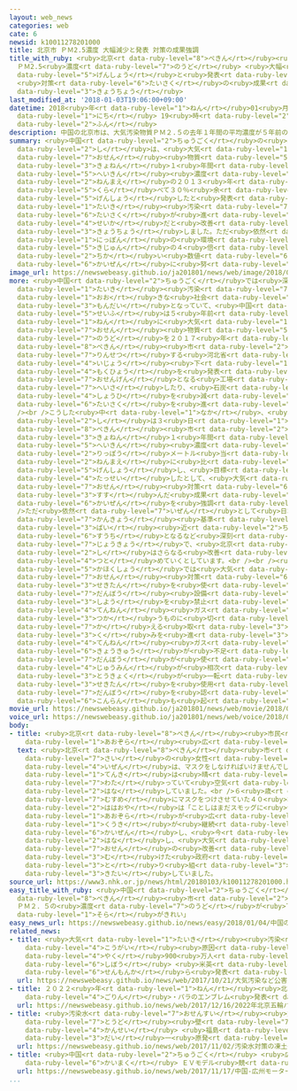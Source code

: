 ```yaml
---
layout: web_news
categories: web
cate: 6
newsid: k10011278201000
title: 北京市 ＰＭ2.5濃度 大幅減少と発表 対策の成果強調
title_with_ruby: <ruby>北京<rt data-ruby-level="8">ぺきん</rt></ruby><ruby>市<rt data-ruby-level="2">し</rt></ruby>
  ＰＭ2.5<ruby>濃度<rt data-ruby-level="7">のうど</rt></ruby> <ruby>大幅<rt data-ruby-level="7">おおはば</rt></ruby><ruby>減少<rt
  data-ruby-level="5">げんしょう</rt></ruby>と<ruby>発表<rt data-ruby-level="3">はっぴょう</rt></ruby>
  <ruby>対策<rt data-ruby-level="6">たいさく</rt></ruby>の<ruby>成果<rt data-ruby-level="4">せいか</rt></ruby><ruby>強調<rt
  data-ruby-level="3">きょうちょう</rt></ruby>
last_modified_at: '2018-01-03T19:06:00+09:00'
datetime: 2018<ruby>年<rt data-ruby-level="1">ねん</rt></ruby>01<ruby>月<rt data-ruby-level="1">がつ</rt></ruby>03<ruby>日<rt
  data-ruby-level="1">にち</rt></ruby> 19<ruby>時<rt data-ruby-level="2">じ</rt></ruby>06<ruby>分<rt
  data-ruby-level="2">ふん</rt></ruby>
description: 中国の北京市は、大気汚染物質ＰＭ２.５の去年１年間の平均濃度が５年前の２０１３年に比べて３０％余り減少したと発表し、大気汚染対策が進んだ成果だと改善を強調しました。ただ依然として日本の環境基準の４倍近い数値で、さらなる改善に努めていくとしています。
summary: <ruby>中国<rt data-ruby-level="2">ちゅうごく</rt></ruby>の<ruby>北京<rt data-ruby-level="8">ぺきん</rt></ruby><ruby>市<rt
  data-ruby-level="2">し</rt></ruby>は、<ruby>大気<rt data-ruby-level="1">たいき</rt></ruby><ruby>汚染<rt
  data-ruby-level="7">おせん</rt></ruby><ruby>物質<rt data-ruby-level="5">ぶっしつ</rt></ruby>ＰＭ２.５の<ruby>去年<rt
  data-ruby-level="3">きょねん</rt></ruby>１<ruby>年間<rt data-ruby-level="2">ねんかん</rt></ruby>の<ruby>平均<rt
  data-ruby-level="5">へいきん</rt></ruby><ruby>濃度<rt data-ruby-level="7">のうど</rt></ruby>が５<ruby>年前<rt
  data-ruby-level="2">ねんまえ</rt></ruby>の２０１３<ruby>年<rt data-ruby-level="1">ねん</rt></ruby>に<ruby>比<rt
  data-ruby-level="5">くら</rt></ruby>べて３０％<ruby>余<rt data-ruby-level="5">あま</rt></ruby>り<ruby>減少<rt
  data-ruby-level="5">げんしょう</rt></ruby>したと<ruby>発表<rt data-ruby-level="3">はっぴょう</rt></ruby>し、<ruby>大気<rt
  data-ruby-level="1">たいき</rt></ruby><ruby>汚染<rt data-ruby-level="7">おせん</rt></ruby><ruby>対策<rt
  data-ruby-level="6">たいさく</rt></ruby>が<ruby>進<rt data-ruby-level="3">すす</rt></ruby>んだ<ruby>成果<rt
  data-ruby-level="4">せいか</rt></ruby>だと<ruby>改善<rt data-ruby-level="6">かいぜん</rt></ruby>を<ruby>強調<rt
  data-ruby-level="3">きょうちょう</rt></ruby>しました。ただ<ruby>依然<rt data-ruby-level="7">いぜん</rt></ruby>として<ruby>日本<rt
  data-ruby-level="1">にっぽん</rt></ruby>の<ruby>環境<rt data-ruby-level="7">かんきょう</rt></ruby><ruby>基準<rt
  data-ruby-level="5">きじゅん</rt></ruby>の４<ruby>倍<rt data-ruby-level="3">ばい</rt></ruby><ruby>近<rt
  data-ruby-level="2">ちか</rt></ruby>い<ruby>数値<rt data-ruby-level="6">すうち</rt></ruby>で、さらなる<ruby>改善<rt
  data-ruby-level="6">かいぜん</rt></ruby>に<ruby>努<rt data-ruby-level="4">つと</rt></ruby>めていくとしています。
image_url: https://newswebeasy.github.io/ja201801/news/web/image/2018/01/03/K10011278201_1801031853_1801031906_01_02.jpg
more: <ruby>中国<rt data-ruby-level="2">ちゅうごく</rt></ruby>では<ruby>深刻<rt data-ruby-level="6">しんこく</rt></ruby>な<ruby>大気<rt
  data-ruby-level="1">たいき</rt></ruby><ruby>汚染<rt data-ruby-level="7">おせん</rt></ruby>が<ruby>大<rt
  data-ruby-level="1">おお</rt></ruby>きな<ruby>社会<rt data-ruby-level="2">しゃかい</rt></ruby><ruby>問題<rt
  data-ruby-level="3">もんだい</rt></ruby>となっていて、<ruby>中国<rt data-ruby-level="2">ちゅうごく</rt></ruby><ruby>政府<rt
  data-ruby-level="5">せいふ</rt></ruby>は５<ruby>年前<rt data-ruby-level="2">ねんまえ</rt></ruby>の２０１３<ruby>年<rt
  data-ruby-level="1">ねん</rt></ruby>に<ruby>大気<rt data-ruby-level="1">たいき</rt></ruby><ruby>汚染<rt
  data-ruby-level="7">おせん</rt></ruby><ruby>物質<rt data-ruby-level="5">ぶっしつ</rt></ruby>ＰＭ２.５の<ruby>濃度<rt
  data-ruby-level="7">のうど</rt></ruby>を２０１７<ruby>年<rt data-ruby-level="1">ねん</rt></ruby>までに、<ruby>北京<rt
  data-ruby-level="8">ぺきん</rt></ruby><ruby>市<rt data-ruby-level="2">し</rt></ruby>や<ruby>隣接<rt
  data-ruby-level="7">りんせつ</rt></ruby>する<ruby>河北省<rt data-ruby-level="5">かほくしょう</rt></ruby>などで２５％<ruby>以上<rt
  data-ruby-level="4">いじょう</rt></ruby><ruby>下<rt data-ruby-level="1">さ</rt></ruby>げるとする<ruby>目標<rt
  data-ruby-level="4">もくひょう</rt></ruby>を<ruby>発表<rt data-ruby-level="3">はっぴょう</rt></ruby>し、<ruby>汚染源<rt
  data-ruby-level="7">おせんげん</rt></ruby>となる<ruby>工場<rt data-ruby-level="2">こうじょう</rt></ruby>を<ruby>閉鎖<rt
  data-ruby-level="7">へいさ</rt></ruby>したり、<ruby>石炭<rt data-ruby-level="3">せきたん</rt></ruby>の<ruby>消費<rt
  data-ruby-level="4">しょうひ</rt></ruby>を<ruby>減<rt data-ruby-level="5">へ</rt></ruby>らしたりするなど<ruby>対策<rt
  data-ruby-level="6">たいさく</rt></ruby>を<ruby>進<rt data-ruby-level="3">すす</rt></ruby>めてきました。<br
  /><br />こうした<ruby>中<rt data-ruby-level="1">なか</rt></ruby>、<ruby>北京<rt data-ruby-level="8">ぺきん</rt></ruby><ruby>市<rt
  data-ruby-level="2">し</rt></ruby>は３<ruby>日<rt data-ruby-level="1">にち</rt></ruby>、<ruby>北京<rt
  data-ruby-level="8">ぺきん</rt></ruby><ruby>市<rt data-ruby-level="2">し</rt></ruby>の<ruby>去年<rt
  data-ruby-level="3">きょねん</rt></ruby>１<ruby>年間<rt data-ruby-level="2">ねんかん</rt></ruby>のＰＭ２.５の<ruby>平均<rt
  data-ruby-level="5">へいきん</rt></ruby><ruby>濃度<rt data-ruby-level="7">のうど</rt></ruby>は１<ruby>立方<rt
  data-ruby-level="2">りっぽう</rt></ruby>メートル<ruby>当<rt data-ruby-level="2">あ</rt></ruby>たり５８マイクログラムとなり、５<ruby>年前<rt
  data-ruby-level="2">ねんまえ</rt></ruby>に<ruby>比<rt data-ruby-level="5">くら</rt></ruby>べ３５.６％<ruby>減少<rt
  data-ruby-level="5">げんしょう</rt></ruby>し、<ruby>目標<rt data-ruby-level="4">もくひょう</rt></ruby>を<ruby>達成<rt
  data-ruby-level="4">たっせい</rt></ruby>したとして、<ruby>大気<rt data-ruby-level="1">たいき</rt></ruby><ruby>汚染<rt
  data-ruby-level="7">おせん</rt></ruby><ruby>対策<rt data-ruby-level="6">たいさく</rt></ruby>が<ruby>進<rt
  data-ruby-level="3">すす</rt></ruby>んだ<ruby>成果<rt data-ruby-level="4">せいか</rt></ruby>だと<ruby>改善<rt
  data-ruby-level="6">かいぜん</rt></ruby>を<ruby>強調<rt data-ruby-level="3">きょうちょう</rt></ruby>しました。<br
  />ただ<ruby>依然<rt data-ruby-level="7">いぜん</rt></ruby>として<ruby>日本<rt data-ruby-level="1">にっぽん</rt></ruby>の<ruby>環境<rt
  data-ruby-level="7">かんきょう</rt></ruby><ruby>基準<rt data-ruby-level="5">きじゅん</rt></ruby>の４<ruby>倍<rt
  data-ruby-level="3">ばい</rt></ruby><ruby>近<rt data-ruby-level="2">ちか</rt></ruby>い<ruby>数値<rt
  data-ruby-level="6">すうち</rt></ruby>となるなど<ruby>深刻<rt data-ruby-level="6">しんこく</rt></ruby>な<ruby>状況<rt
  data-ruby-level="7">じょうきょう</rt></ruby>で、<ruby>北京<rt data-ruby-level="8">ぺきん</rt></ruby><ruby>市<rt
  data-ruby-level="2">し</rt></ruby>はさらなる<ruby>改善<rt data-ruby-level="6">かいぜん</rt></ruby>に<ruby>努<rt
  data-ruby-level="4">つと</rt></ruby>めていくとしています。<br /><br /><ruby>一方<rt data-ruby-level="2">いっぽう</rt></ruby>、<ruby>河北省<rt
  data-ruby-level="5">かほくしょう</rt></ruby>では<ruby>大気<rt data-ruby-level="1">たいき</rt></ruby><ruby>汚染<rt
  data-ruby-level="7">おせん</rt></ruby><ruby>対策<rt data-ruby-level="6">たいさく</rt></ruby>のため<ruby>石炭<rt
  data-ruby-level="3">せきたん</rt></ruby>を<ruby>使<rt data-ruby-level="3">つか</rt></ruby>う<ruby>暖房<rt
  data-ruby-level="7">だんぼう</rt></ruby><ruby>設備<rt data-ruby-level="5">せつび</rt></ruby>の<ruby>使用<rt
  data-ruby-level="3">しよう</rt></ruby>を<ruby>禁止<rt data-ruby-level="5">きんし</rt></ruby>し、<ruby>天然<rt
  data-ruby-level="4">てんねん</rt></ruby><ruby>ガス<rt data-ruby-level="4">がす</rt></ruby>を<ruby>使<rt
  data-ruby-level="3">つか</rt></ruby>うものに<ruby>切<rt data-ruby-level="7">き</rt></ruby>り<ruby>替<rt
  data-ruby-level="7">か</rt></ruby>える<ruby>取<rt data-ruby-level="3">と</rt></ruby>り<ruby>組<rt
  data-ruby-level="3">く</rt></ruby>みを<ruby>進<rt data-ruby-level="3">すす</rt></ruby>めてきましたが、<ruby>天然<rt
  data-ruby-level="4">てんねん</rt></ruby><ruby>ガス<rt data-ruby-level="4">がす</rt></ruby>の<ruby>供給<rt
  data-ruby-level="6">きょうきゅう</rt></ruby>が<ruby>不足<rt data-ruby-level="4">ふそく</rt></ruby>するなどして<ruby>暖房<rt
  data-ruby-level="7">だんぼう</rt></ruby>が<ruby>使<rt data-ruby-level="3">つか</rt></ruby>えない<ruby>住民<rt
  data-ruby-level="4">じゅうみん</rt></ruby>が<ruby>相次<rt data-ruby-level="3">あいつ</rt></ruby>ぎ、<ruby>当局<rt
  data-ruby-level="3">とうきょく</rt></ruby>が<ruby>一転<rt data-ruby-level="3">いってん</rt></ruby>して<ruby>石炭<rt
  data-ruby-level="3">せきたん</rt></ruby>を<ruby>使用<rt data-ruby-level="3">しよう</rt></ruby>する<ruby>暖房<rt
  data-ruby-level="7">だんぼう</rt></ruby>を<ruby>認<rt data-ruby-level="6">みと</rt></ruby>めるなど<ruby>混乱<rt
  data-ruby-level="6">こんらん</rt></ruby>も<ruby>起<rt data-ruby-level="3">お</rt></ruby>きています。
movie_url: https://newswebeasy.github.io/ja201801/news/web/movie/2018/01/03/k10011278201_201801031935_201801031935.mp4
voice_url: https://newswebeasy.github.io/ja201801/news/web/voice/2018/01/03/k10011278201_201801031935_201801031935.mp3
body:
- title: <ruby>北京<rt data-ruby-level="8">ぺきん</rt></ruby><ruby>市民<rt data-ruby-level="4">しみん</rt></ruby>「<ruby>青空<rt
    data-ruby-level="1">あおぞら</rt></ruby><ruby>広<rt data-ruby-level="2">ひろ</rt></ruby>がっている」
  text: <ruby>北京<rt data-ruby-level="8">ぺきん</rt></ruby><ruby>市<rt data-ruby-level="2">し</rt></ruby>の２８<ruby>歳<rt
    data-ruby-level="7">さい</rt></ruby>の<ruby>女性<rt data-ruby-level="5">じょせい</rt></ruby>は「<ruby>以前<rt
    data-ruby-level="4">いぜん</rt></ruby>は、マスクをしなければいけませんでしたが、<ruby>最近<rt data-ruby-level="4">さいきん</rt></ruby>の<ruby>天気<rt
    data-ruby-level="1">てんき</rt></ruby>は<ruby>晴<rt data-ruby-level="7">は</rt></ruby>れ<ruby>渡<rt
    data-ruby-level="7">わた</rt></ruby>っていて<ruby>空気<rt data-ruby-level="1">くうき</rt></ruby>もすがすがしいです」と<ruby>話<rt
    data-ruby-level="2">はな</rt></ruby>していました。<br />６<ruby>歳<rt data-ruby-level="7">さい</rt></ruby>の<ruby>娘<rt
    data-ruby-level="7">むすめ</rt></ruby>にマスクをつけさせていた４０<ruby>才<rt data-ruby-level="2">さい</rt></ruby>の<ruby>母親<rt
    data-ruby-level="2">ははおや</rt></ruby>は「ことしはまだスモッグに<ruby>包<rt data-ruby-level="4">つつ</rt></ruby>まれることがなく、<ruby>青空<rt
    data-ruby-level="1">あおぞら</rt></ruby>が<ruby>広<rt data-ruby-level="2">ひろ</rt></ruby>がっています。<ruby>空気<rt
    data-ruby-level="1">くうき</rt></ruby>が<ruby>継続<rt data-ruby-level="7">けいぞく</rt></ruby>して<ruby>改善<rt
    data-ruby-level="6">かいぜん</rt></ruby>し、<ruby>今<rt data-ruby-level="2">いま</rt></ruby>よりもさらによくなってほしい」と<ruby>話<rt
    data-ruby-level="2">はな</rt></ruby>し、<ruby>大気<rt data-ruby-level="1">たいき</rt></ruby><ruby>汚染<rt
    data-ruby-level="7">おせん</rt></ruby>の<ruby>改善<rt data-ruby-level="6">かいぜん</rt></ruby>に<ruby>向<rt
    data-ruby-level="3">む</rt></ruby>けた<ruby>政府<rt data-ruby-level="5">せいふ</rt></ruby>の<ruby>取<rt
    data-ruby-level="3">と</rt></ruby>り<ruby>組<rt data-ruby-level="3">く</rt></ruby>みに<ruby>期待<rt
    data-ruby-level="3">きたい</rt></ruby>していました。
source_url: https://www3.nhk.or.jp/news/html/20180103/k10011278201000.html
easy_title_with_ruby: <ruby>中国<rt data-ruby-level="2">ちゅうごく</rt></ruby>の<ruby>北京<rt
  data-ruby-level="8">ぺきん</rt></ruby><ruby>市<rt data-ruby-level="2">し</rt></ruby>
  ＰＭ２．５の<ruby>濃度<rt data-ruby-level="7">のうど</rt></ruby>が<ruby>下<rt data-ruby-level="1">さ</rt></ruby>がって「<ruby>空<rt
  data-ruby-level="1">そら</rt></ruby>がきれい」
easy_news_url: https://newswebeasy.github.io/news/easy/2018/01/04/中国の北京市-PM25の濃度が下がって空がきれい
related_news:
- title: <ruby>大気<rt data-ruby-level="1">たいき</rt></ruby><ruby>汚染<rt data-ruby-level="7">おせん</rt></ruby>など<ruby>公害<rt
    data-ruby-level="4">こうがい</rt></ruby><ruby>原因<rt data-ruby-level="5">げんいん</rt></ruby>で<ruby>約<rt
    data-ruby-level="4">やく</rt></ruby>900<ruby>万人<rt data-ruby-level="2">まんにん</rt></ruby>が<ruby>死亡<rt
    data-ruby-level="6">しぼう</rt></ruby> <ruby>米英<rt data-ruby-level="4">べいえい</rt></ruby>の<ruby>専門家<rt
    data-ruby-level="6">せんもんか</rt></ruby>ら<ruby>発表<rt data-ruby-level="3">はっぴょう</rt></ruby>
  url: https://newswebeasy.github.io/news/web/2017/10/21/大気汚染など公害原因で約900万人が死亡-米英の専門家ら発表
- title: ２０２２<ruby>年<rt data-ruby-level="1">ねん</rt></ruby><ruby>北京<rt data-ruby-level="8">ぺきん</rt></ruby><ruby>五輪<rt
    data-ruby-level="4">ごりん</rt></ruby>・パラのエンブレム<ruby>発表<rt data-ruby-level="3">はっぴょう</rt></ruby>
  url: https://newswebeasy.github.io/news/web/2017/12/16/2022年北京五輪パラのエンブレム発表
- title: <ruby>汚染水<rt data-ruby-level="7">おせんすい</rt></ruby><ruby>対策<rt data-ruby-level="6">たいさく</rt></ruby>の<ruby>凍土<rt
    data-ruby-level="7">とうど</rt></ruby><ruby>壁<rt data-ruby-level="7">かべ</rt></ruby>おおむね<ruby>完成<rt
    data-ruby-level="4">かんせい</rt></ruby> <ruby>福島<rt data-ruby-level="3">ふくしま</rt></ruby><ruby>第<rt
    data-ruby-level="3">だい</rt></ruby>一<ruby>原発<rt data-ruby-level="3">げんぱつ</rt></ruby>
  url: https://newswebeasy.github.io/news/web/2017/11/02/汚染水対策の凍土壁おおむね完成-福島第一原発
- title: <ruby>中国<rt data-ruby-level="2">ちゅうごく</rt></ruby> <ruby>広州<rt data-ruby-level="3">こうしゅう</rt></ruby>モーターショー<ruby>開幕<rt
    data-ruby-level="6">かいまく</rt></ruby> ＥＶモデル<ruby>競<rt data-ruby-level="7">きそ</rt></ruby>う
  url: https://newswebeasy.github.io/news/web/2017/11/17/中国-広州モーターショー開幕-EVモデル競う
...
```

